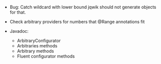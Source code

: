 - Bug: Catch wildcard with lower bound
  jqwik should not generate objects for that.

- Check arbitrary providers for numbers that @Range annotations fit

- Javadoc:
  - ArbitraryConfigurator
  - Arbitraries methods
  - Arbitrary methods
  - Fluent configurator methods
